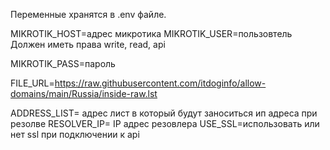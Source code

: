 Переменные хранятся в .env файле.


MIKROTIK_HOST=адрес микротика
MIKROTIK_USER=пользовтель 
Должен иметь права write, read, api

MIKROTIK_PASS=пароль

FILE_URL=https://raw.githubusercontent.com/itdoginfo/allow-domains/main/Russia/inside-raw.lst

ADDRESS_LIST= адрес лист в который будут заноситься ип адреса при резолве
RESOLVER_IP= IP адрес резовлера 
USE_SSL=использовать или нет ssl при подключении к api
